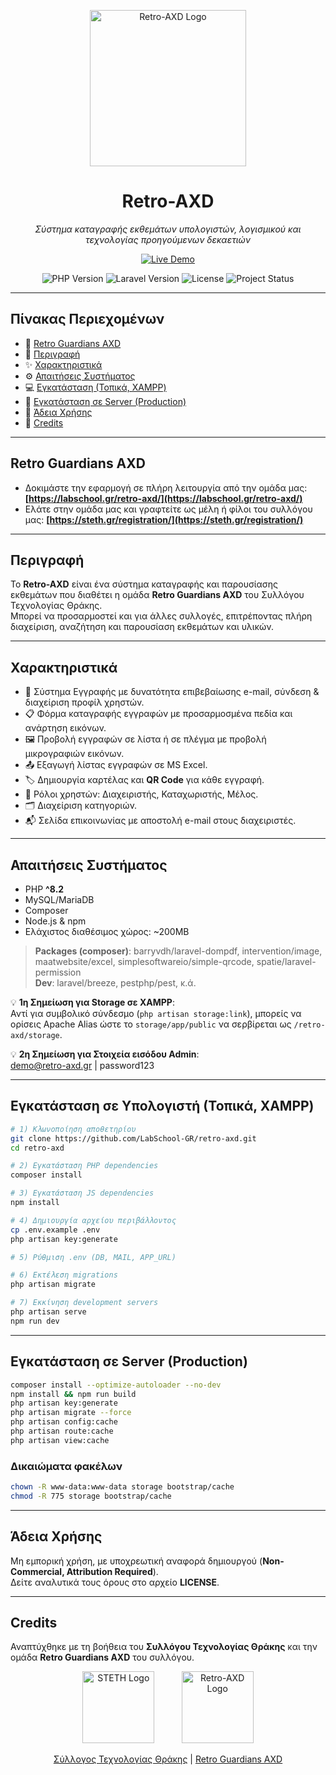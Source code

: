 <p align="center">
  <img src="https://labschool.gr/retro-axd/storage/retro-guardians-axd-250px.png" alt="Retro-AXD Logo" width="250">
</p>

<h1 align="center">Retro-AXD</h1>
<p align="center">
  <em>Σύστημα καταγραφής εκθεμάτων υπολογιστών, λογισμικού και τεχνολογίας προηγούμενων δεκαετιών</em>
</p>

<p align="center">
  <a href="https://labschool.gr/retro-axd/" target="_blank">
    <img src="https://img.shields.io/badge/Δοκιμάστε-Online-success?style=for-the-badge&logo=laravel" alt="Live Demo">
  </a>
</p>

<p align="center">
  <img src="https://img.shields.io/badge/PHP-^8.2-blue?style=for-the-badge&logo=php" alt="PHP Version">
  <img src="https://img.shields.io/badge/Laravel-12.x-red?style=for-the-badge&logo=laravel" alt="Laravel Version">
  <img src="https://img.shields.io/github/license/LabSchool-GR/retro-axd?style=for-the-badge" alt="License">
  <img src="https://img.shields.io/badge/Status-Active-brightgreen?style=for-the-badge" alt="Project Status">
</p>

---

## Πίνακας Περιεχομένων
- 🔗 [Retro Guardians AXD](#Retro-Guardians-AXD)
- 📖 [Περιγραφή](#περιγραφή)
- ✨ [Χαρακτηριστικά](#χαρακτηριστικά)
- ⚙ [Απαιτήσεις Συστήματος](#απαιτήσεις-συστήματος)
- 💻 [Εγκατάσταση (Τοπικά, XAMPP)](#εγκατάσταση-τοπικά-xampp)
- 🚀 [Εγκατάσταση σε Server (Production)](#εγκατάσταση-σε-server-production)
- 📜 [Άδεια Χρήσης](#άδεια-χρήσης)
- 🤝 [Credits](#credits)

---

## Retro Guardians AXD
-  Δοκιμάστε την εφαρμογή σε πλήρη λειτουργία από την ομάδα μας:
**[https://labschool.gr/retro-axd/](https://labschool.gr/retro-axd/)**
- Ελάτε στην ομάδα μας και γραφτείτε ως μέλη ή φίλοι του συλλόγου μας:
**[https://steth.gr/registration/](https://steth.gr/registration/)**

---

## Περιγραφή
Το **Retro-AXD** είναι ένα σύστημα καταγραφής και παρουσίασης εκθεμάτων που διαθέτει η ομάδα **Retro Guardians AXD** του Συλλόγου Τεχνολογίας Θράκης.  
Μπορεί να προσαρμοστεί και για άλλες συλλογές, επιτρέποντας πλήρη διαχείριση, αναζήτηση και παρουσίαση εκθεμάτων και υλικών.

---

## Χαρακτηριστικά
- 🔑 Σύστημα Εγγραφής με δυνατότητα επιβεβαίωσης e-mail, σύνδεση & διαχείριση προφίλ χρηστών.
- 📋 Φόρμα καταγραφής εγγραφών με προσαρμοσμένα πεδία και ανάρτηση εικόνων.
- 🖼 Προβολή εγγραφών σε λίστα ή σε πλέγμα με προβολή μικρογραφιών εικόνων.
- 📤 Εξαγωγή λίστας εγγραφών σε MS Excel.
- 🏷 Δημιουργία καρτέλας και **QR Code** για κάθε εγγραφή. 
- 👥 Ρόλοι χρηστών: Διαχειριστής, Καταχωριστής, Μέλος. 
- 🗂 Διαχείριση κατηγοριών.
- 📬 Σελίδα επικοινωνίας με αποστολή e-mail στους διαχειριστές.

---

## Απαιτήσεις Συστήματος
- PHP **^8.2**
- MySQL/MariaDB
- Composer
- Node.js & npm
- Ελάχιστος διαθέσιμος χώρος: ~200MB

> **Packages (composer)**: barryvdh/laravel-dompdf, intervention/image, maatwebsite/excel, simplesoftwareio/simple-qrcode, spatie/laravel-permission  
> **Dev**: laravel/breeze, pestphp/pest, κ.ά.

💡 **1η Σημείωση για Storage σε XAMPP**:  
Αντί για συμβολικό σύνδεσμο (`php artisan storage:link`), μπορείς να ορίσεις Apache Alias ώστε το `storage/app/public` να σερβίρεται ως `/retro-axd/storage`.

💡 **2η Σημείωση για Στοιχεία εισόδου Admin**:  
demo@retro-axd.gr | password123

---

## Εγκατάσταση σε Υπολογιστή (Τοπικά, XAMPP)

```bash
# 1) Κλωνοποίηση αποθετηρίου
git clone https://github.com/LabSchool-GR/retro-axd.git
cd retro-axd

# 2) Εγκατάσταση PHP dependencies
composer install

# 3) Εγκατάσταση JS dependencies
npm install

# 4) Δημιουργία αρχείου περιβάλλοντος
cp .env.example .env
php artisan key:generate

# 5) Ρύθμιση .env (DB, MAIL, APP_URL)

# 6) Εκτέλεση migrations
php artisan migrate

# 7) Εκκίνηση development servers
php artisan serve
npm run dev
```

---

## Εγκατάσταση σε Server (Production)

```bash
composer install --optimize-autoloader --no-dev
npm install && npm run build
php artisan key:generate
php artisan migrate --force
php artisan config:cache
php artisan route:cache
php artisan view:cache
```

### Δικαιώματα φακέλων

```bash
chown -R www-data:www-data storage bootstrap/cache
chmod -R 775 storage bootstrap/cache
```

---

## Άδεια Χρήσης
Μη εμπορική χρήση, με υποχρεωτική αναφορά δημιουργού (**Non-Commercial, Attribution Required**).  
Δείτε αναλυτικά τους όρους στο αρχείο **LICENSE**.

---

## Credits
Αναπτύχθηκε με τη βοήθεια του **Συλλόγου Τεχνολογίας Θράκης** και την ομάδα **Retro Guardians AXD** του συλλόγου.

<p align="center">
  <img src="https://steth.gr/wp-content/uploads/2017/12/cropped-final_logo_web_250.png" alt="STETH Logo" height="115">
  &nbsp;&nbsp;&nbsp;&nbsp;&nbsp;&nbsp;&nbsp;&nbsp;&nbsp;
  <img src="https://labschool.gr/retro-axd/storage/retro-guardians-axd-250px.png" alt="Retro-AXD Logo" height="115">
</p>

<p align="center">
  <a href="https://steth.gr" target="_blank">Σύλλογος Τεχνολογίας Θράκης</a> |
  <a href="https://www.facebook.com/profile.php?id=61556225845165" target="_blank">Retro Guardians AXD</a>
</p>


